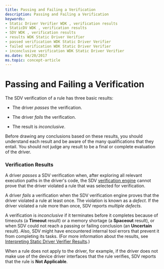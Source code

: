 ```yaml
---
title: Passing and Failing a Verification
description: Passing and Failing a Verification
keywords:
- Static Driver Verifier WDK , verification results
- StaticDV WDK , verification results
- SDV WDK , verification results
- results WDK Static Driver Verifier
- passed verification WDK Static Driver Verifier
- failed verification WDK Static Driver Verifier
- inconclusive verification WDK Static Driver Verifier
ms.date: 04/20/2017
ms.topic: concept-article
---
```


# Passing and Failing a Verification


The SDV verification of a rule has three basic results:

-   The driver *passes* the verification.

-   The driver *fails* the verification.

-   The result is *inconclusive*.

Before drawing any conclusions based on these results, you should understand each result and be aware of the many qualifications that they entail. You should not judge any result to be a final or complete evaluation of the driver.

### <span id="verification_results"></span><span id="VERIFICATION_RESULTS"></span>Verification Results

A driver *passes* a SDV verification when, after exploring all relevant execution paths in the driver's code, the SDV [verification engine](verification-engine.md) cannot prove that the driver violated a rule that was selected for verification.

A driver *fails* a verification when the SDV verification engine proves that the driver violated a rule at least once. The violation is known as a *defect*. If the driver violated a rule more than once, SDV reports *multiple defects*.

A verification is *inconclusive* if it terminates before it completes because of timeouts (a **Timeout** result) or a memory shortage (a **Spaceout** result), or when SDV could not reach a passing or failing conclusion (an **Uncertain** result). Also, SDV might have encountered internal tool errors that prevent it from completing its tasks. (For more information about the results, see [Interpreting Static Driver Verifier Results](interpreting-static-driver-verifier-results.md).)

When a rule does not apply to the driver, for example, if the driver does not make use of the device driver interfaces that the rule verifies, SDV reports that the rule is **Not Applicable**.

